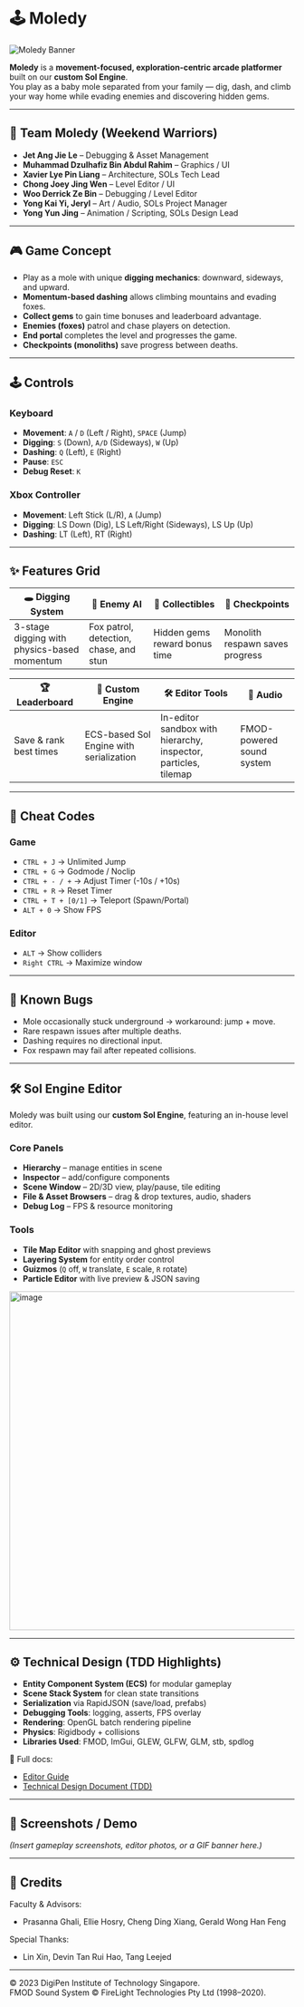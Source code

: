 # 🕹️ Moledy  

![Moledy Banner](assets/moledy-banner.gif) <!-- replace with your GIF banner or screenshot -->  

**Moledy** is a **movement-focused, exploration-centric arcade platformer** built on our **custom Sol Engine**.  
You play as a baby mole separated from your family — dig, dash, and climb your way home while evading enemies and discovering hidden gems.  

---

## 👥 Team Moledy (Weekend Warriors)
- **Jet Ang Jie Le** – Debugging & Asset Management  
- **Muhammad Dzulhafiz Bin Abdul Rahim** – Graphics / UI  
- **Xavier Lye Pin Liang** – Architecture, SOLs Tech Lead  
- **Chong Joey Jing Wen** – Level Editor / UI  
- **Woo Derrick Ze Bin** – Debugging / Level Editor  
- **Yong Kai Yi, Jeryl** – Art / Audio, SOLs Project Manager  
- **Yong Yun Jing** – Animation / Scripting, SOLs Design Lead  

---

## 🎮 Game Concept
- Play as a mole with unique **digging mechanics**: downward, sideways, and upward.  
- **Momentum-based dashing** allows climbing mountains and evading foxes.  
- **Collect gems** to gain time bonuses and leaderboard advantage.  
- **Enemies (foxes)** patrol and chase players on detection.  
- **End portal** completes the level and progresses the game.  
- **Checkpoints (monoliths)** save progress between deaths.  

---

## 🕹 Controls
### Keyboard
- **Movement**: `A` / `D` (Left / Right), `SPACE` (Jump)  
- **Digging**: `S` (Down), `A/D` (Sideways), `W` (Up)  
- **Dashing**: `Q` (Left), `E` (Right)  
- **Pause**: `ESC`  
- **Debug Reset**: `K`  

### Xbox Controller
- **Movement**: Left Stick (L/R), `A` (Jump)  
- **Digging**: LS Down (Dig), LS Left/Right (Sideways), LS Up (Up)  
- **Dashing**: LT (Left), RT (Right)  

---

## ✨ Features Grid
| 🕳️ Digging System | 🦊 Enemy AI | 💎 Collectibles | 🗿 Checkpoints |
|------------------|-------------|----------------|----------------|
| 3-stage digging with physics-based momentum | Fox patrol, detection, chase, and stun | Hidden gems reward bonus time | Monolith respawn saves progress |

| 🏆 Leaderboard | 🎨 Custom Engine | 🛠️ Editor Tools | 🎵 Audio |
|----------------|-----------------|-----------------|-----------|
| Save & rank best times | ECS-based Sol Engine with serialization | In-editor sandbox with hierarchy, inspector, particles, tilemap | FMOD-powered sound system |

---

## 🔑 Cheat Codes
### Game
- `CTRL + J` → Unlimited Jump  
- `CTRL + G` → Godmode / Noclip  
- `CTRL + - / +` → Adjust Timer (-10s / +10s)  
- `CTRL + R` → Reset Timer  
- `CTRL + T + [0/1]` → Teleport (Spawn/Portal)  
- `ALT + 0` → Show FPS  

### Editor
- `ALT` → Show colliders  
- `Right CTRL` → Maximize window  

---

## 🐛 Known Bugs
- Mole occasionally stuck underground → workaround: jump + move.  
- Rare respawn issues after multiple deaths.  
- Dashing requires no directional input.  
- Fox respawn may fail after repeated collisions.  

---

## 🛠️ Sol Engine Editor
Moledy was built using our **custom Sol Engine**, featuring an in-house level editor.  

### Core Panels
- **Hierarchy** – manage entities in scene  
- **Inspector** – add/configure components  
- **Scene Window** – 2D/3D view, play/pause, tile editing  
- **File & Asset Browsers** – drag & drop textures, audio, shaders  
- **Debug Log** – FPS & resource monitoring  

### Tools
- **Tile Map Editor** with snapping and ghost previews  
- **Layering System** for entity order control  
- **Guizmos** (`Q` off, `W` translate, `E` scale, `R` rotate)  
- **Particle Editor** with live preview & JSON saving  

<img width="940" height="598" alt="image" src="https://github.com/user-attachments/assets/c7deddcf-f478-4f31-af1c-574d9887e6e3" />


---

## ⚙️ Technical Design (TDD Highlights)
- **Entity Component System (ECS)** for modular gameplay  
- **Scene Stack System** for clean state transitions  
- **Serialization** via RapidJSON (save/load, prefabs)  
- **Debugging Tools**: logging, asserts, FPS overlay  
- **Rendering**: OpenGL batch rendering pipeline  
- **Physics**: Rigidbody + collisions  
- **Libraries Used**: FMOD, ImGui, GLEW, GLFW, GLM, stb, spdlog  

📑 Full docs:  
- [Editor Guide](Docs/EditorGuide.md)  
- [Technical Design Document (TDD)](Docs/TDD.md)  

---

## 📸 Screenshots / Demo
*(Insert gameplay screenshots, editor photos, or a GIF banner here.)*  

---

## 📜 Credits
Faculty & Advisors:  
- Prasanna Ghali, Ellie Hosry, Cheng Ding Xiang, Gerald Wong Han Feng  

Special Thanks:  
- Lin Xin, Devin Tan Rui Hao, Tang Leejed  

---

© 2023 DigiPen Institute of Technology Singapore.  
FMOD Sound System © FireLight Technologies Pty Ltd (1998–2020).  
